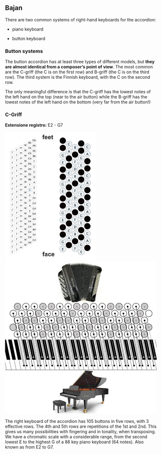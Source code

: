 ## Bajan


There are two common systems of right-hand keyboards for the accordion: 


- piano keyboard 

- button keyboard


### Button systems


The button accordion has at least three types of different models, but **they are almost identical from a composer’s point of view**. The most common are the C-griff (the C is on the first row) and B-griff (the C is on the third row). The third system is the Finnish keyboard, with the C on the second row.

The only meaningful difference is that the C-griff has the lowest notes of the left hand on the top (near to the air button) while the B-griff has the lowest notes of the left hand on the bottom (very far from the air button!)

### C-Griff

**Estensione registro:** E2 - G7

<img src="https://github.com/Velitch/BN_Musica_Elettronica/blob/main/IBN/COME-02-composizione-IBN/PDF/Strumenti/c-griff.png" width= "300"><img src="https://github.com/Velitch/BN_Musica_Elettronica/blob/main/IBN/COME-02-composizione-IBN/PDF/Strumenti/accordion-piano.jpg" width= "500">

The right keyboard of the accordion has 105 buttons in five rows, with 3 effective rows. The 4th and 5th rows are repetitions of the 1st and 2nd. This
gives us many possibilities with fingering and in tonality, when transposing. We have a chromatic scale with a considerable range, from the second lowest E to the highest G of a 88 key piano keyboard (64 notes). Also known as from E2 to G7.

